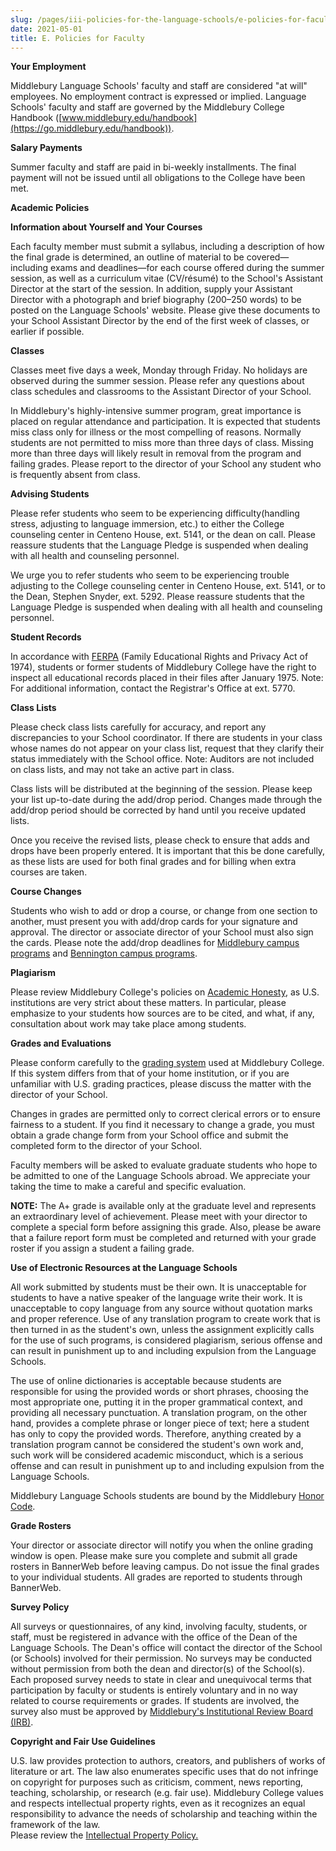```yaml
---
slug: /pages/iii-policies-for-the-language-schools/e-policies-for-faculty
date: 2021-05-01
title: E. Policies for Faculty
---
```

**Your Employment**

Middlebury Language Schools' faculty and staff are considered "at will" employees. No employment contract is expressed or implied. Language Schools' faculty and staff are governed by the Middlebury College Handbook ([www.middlebury.edu/handbook](https://go.middlebury.edu/handbook)).

**Salary Payments**

Summer faculty and staff are paid in bi-weekly installments. The final payment will not be issued until all obligations to the College have been met.

**Academic Policies**

**Information about Yourself and Your Courses**

Each faculty member must submit a syllabus, including a description of how the final grade is determined, an outline of material to be covered—including exams and deadlines—for each course offered during the summer session, as well as a curriculum vitae (CV/résumé) to the School's Assistant Director at the start of the session. In addition, supply your Assistant Director with a photograph and brief biography (200–250 words) to be posted on the Language Schools' website. Please give these documents to your School Assistant Director by the end of the first week of classes, or earlier if possible.

**Classes**

Classes meet five days a week, Monday through Friday. No holidays are observed during the summer session. Please refer any questions about class schedules and classrooms to the Assistant Director of your School.

In Middlebury's highly-intensive summer program, great importance is placed on regular attendance and participation. It is expected that students miss class only for illness or the most compelling of reasons. Normally students are not permitted to miss more than three days of class. Missing more than three days will likely result in removal from the program and failing grades. Please report to the director of your School any student who is frequently absent from class.

**Advising Students**

Please refer students who seem to be experiencing difficulty(handling stress, adjusting to language immersion, etc.) to either the College counseling center in Centeno House, ext. 5141, or the dean on call. Please reassure students that the Language Pledge is suspended when dealing with all health and counseling personnel.

We urge you to refer students who seem to be experiencing trouble adjusting to the College counseling center in Centeno House, ext. 5141, or to the Dean, Stephen Snyder, ext. 5292\. Please reassure students that the Language Pledge is suspended when dealing with all health and counseling personnel.

**Student Records**

In accordance with [FERPA](/pages/i-policies-for-all/records/ferpa) (Family Educational Rights and Privacy Act of 1974), students or former students of Middlebury College have the right to inspect all educational records placed in their files after January 1975\. Note: For additional information, contact the Registrar's Office at ext. 5770.

**Class Lists**

Please check class lists carefully for accuracy, and report any discrepancies to your School coordinator. If there are students in your class whose names do not appear on your class list, request that they clarify their status immediately with the School office. Note: Auditors are not included on class lists, and may not take an active part in class.

Class lists will be distributed at the beginning of the session. Please keep your list up-to-date during the add/drop period. Changes made through the add/drop period should be corrected by hand until you receive updated lists.

Once you receive the revised lists, please check to ensure that adds and drops have been properly entered. It is important that this be done carefully, as these lists are used for both final grades and for billing when extra courses are taken.

**Course Changes**

Students who wish to add or drop a course, or change from one section to another, must present you with add/drop cards for your signature and approval. The director or associate director of your School must also sign the cards. Please note the add/drop deadlines for [Middlebury campus programs](/pages/iii-policies-for-the-language-schools/b-academic-policies/b-4-registration) and [Bennington campus programs](/pages/iii-policies-for-the-language-schools/b-academic-policies/b-4-registration).

**Plagiarism**

Please review Middlebury College's policies on [Academic Honesty](/pages/ii-ug-college-policies/ug-policies/academics/acad-honesty), as U.S. institutions are very strict about these matters. In particular, please emphasize to your students how sources are to be cited, and what, if any, consultation about work may take place among students.

**Grades and Evaluations**

Please conform carefully to the [grading system](/pages/ii-ug-college-policies/ug-policies/academics/grades-transcripts) used at Middlebury College. If this system differs from that of your home institution, or if you are unfamiliar with U.S. grading practices, please discuss the matter with the director of your School.

Changes in grades are permitted only to correct clerical errors or to ensure fairness to a student. If you find it necessary to change a grade, you must obtain a grade change form from your School office and submit the completed form to the director of your School.

Faculty members will be asked to evaluate graduate students who hope to be admitted to one of the Language Schools abroad. We appreciate your taking the time to make a careful and specific evaluation.

**NOTE:** The A+ grade is available only at the graduate level and represents an extraordinary level of achievement. Please meet with your director to complete a special form before assigning this grade. Also, please be aware that a failure report form must be completed and returned with your grade roster if you assign a student a failing grade.

**Use of Electronic Resources at the Language Schools**

All work submitted by students must be their own. It is unacceptable for students to have a native speaker of the language write their work. It is unacceptable to copy language from any source without quotation marks and proper reference. Use of any translation program to create work that is then turned in as the student's own, unless the assignment explicitly calls for the use of such programs, is considered plagiarism, serious offense and can result in punishment up to and including expulsion from the Language Schools.

The use of online dictionaries is acceptable because students are responsible for using the provided words or short phrases, choosing the most appropriate one, putting it in the proper grammatical context, and providing all necessary punctuation. A translation program, on the other hand, provides a complete phrase or longer piece of text; here a student has only to copy the provided words. Therefore, anything created by a translation program cannot be considered the student's own work and, such work will be considered academic misconduct, which is a serious offense and can result in punishment up to and including expulsion from the Language Schools.

Middlebury Language Schools students are bound by the Middlebury [Honor Code](/pages/ii-ug-college-policies/ug-policies/academics/acad-honesty).   


**Grade Rosters**

Your director or associate director will notify you when the online grading window is open. Please make sure you complete and submit all grade rosters in BannerWeb before leaving campus. Do not issue the final grades to your individual students. All grades are reported to students through BannerWeb.

**Survey Policy**

All surveys or questionnaires, of any kind, involving faculty, students, or staff, must be registered in advance with the office of the Dean of the Language Schools. The Dean's office will contact the director of the School (or Schools) involved for their permission. No surveys may be conducted without permission from both the dean and director(s) of the School(s). Each proposed survey needs to state in clear and unequivocal terms that participation by faculty or students is entirely voluntary and in no way related to course requirements or grades. If students are involved, the survey also must be approved by [Middlebury's Institutional Review Board (IRB)](https://www.middlebury.edu/academics/resources/irb).

**Copyright and Fair Use Guidelines**

U.S. law provides protection to authors, creators, and publishers of works of literature or art. The law also enumerates specific uses that do not infringe on copyright for purposes such as criticism, comment, news reporting, teaching, scholarship, or research (e.g. fair use). Middlebury College values and respects intellectual property rights, even as it recognizes an equal responsibility to advance the needs of scholarship and teaching within the framework of the law.  
Please review the [Intellectual Property Policy.](/pages/i-policies-for-all/appropriate-use/intell-property)